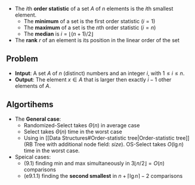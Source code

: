 - The $i$th **order statistic** of a set $A$ of $n$ elements is the $i$th smallest element.
	- The **minimum** of a set is the first order statistic ($i=1$)
	- The **maximum** of a set is the $n$th order statistic ($i=n$)
	- The **median** is $i=\lfloor (n+1)/2 \rfloor$
- The **rank** $r$ of an element is its position in the linear order of the set

## Problem

- **Intput**: A set $A$ of $n$ (distinct) numbers and an integer $i$, with $1\leq i\leq n$.
- **Output**: The element $x\in A$ that is larger then exactly $i-1$ other elements of $A$.

## Algortihems 

- The **General case**:
	- $\text{Randomized-Select}$ takes $\Theta(n)$ in average case
	- $\text{Select}$ takes $\Theta(n)$ time in the worst case
	- Using in [[Data Structures#Order-statistic tree|Order-statistic tree]] (RB Tree with additional node field: *size*). $\text{OS-Select}$ takes $O(\lg{n})$ time in the worst case. 
- Speical cases:
	- (9.1) finding min and max simultaneously in $3\lfloor{n/2}\rfloor=O(n)$ comparisons 
	- (e9.1.1) finding the **second smallest** in $n+\lceil{\lg{n}}\rceil-2$ comparisons
